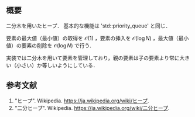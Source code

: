 ## 概要

二分木を用いたヒープ．
基本的な機能は 'std::priority_queue' と同じ．

要素の最大値（最小値）の取得を $\mathcal{O}(1)$ ，要素の挿入を $\mathcal{O}(\log N)$ ，最大値（最小値）の要素の削除を $\mathcal{O}(\log N)$ で行う． 

実装では二分木を用いて要素を管理しており，親の要素は子の要素より常に大きい（小さい）か等しいようにしている．


## 参考文献

1. "ヒープ". Wikipedia. <https://ja.wikipedia.org/wiki/ヒープ>.
1. "二分ヒープ". Wikipedia. <https://ja.wikipedia.org/wiki/二分ヒープ>.
